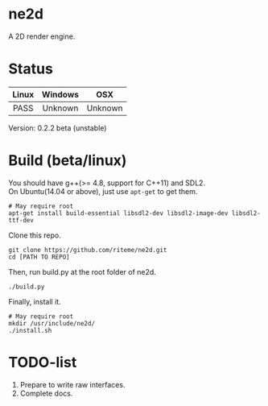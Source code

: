 # ne2d
A 2D render engine.

# Status
| Linux     | Windows   | OSX       |
|:---------:|:---------:|:---------:|
| PASS      | Unknown   | Unknown   |

Version: 0.2.2 beta (unstable)

# Build (beta/linux)
You should have g++(>= 4.8, support for C++11) and SDL2.  
On Ubuntu(14.04 or above), just use ```apt-get``` to get them.
```shell
# May require root
apt-get install build-essential libsdl2-dev libsdl2-image-dev libsdl2-ttf-dev
```

Clone this repo.
```shell
git clone https://github.com/riteme/ne2d.git
cd [PATH TO REPO]
```

Then, run build.py at the root folder of ne2d.
```shell
./build.py
```

Finally, install it.
```shell
# May require root
mkdir /usr/include/ne2d/
./install.sh
```

# TODO-list
1. Prepare to write raw interfaces.
2. Complete docs.
